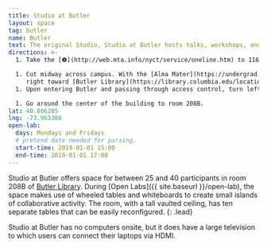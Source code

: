 ```yaml
---
title: Studio at Butler
layout: space
tag: butler
name: Butler
text: The original Studio, Studio at Butler hosts talks, workshops, and two Open Labs.
directions: >-
  1. Take the [❶](http://web.mta.info/nyct/service/oneline.htm) to 116th St.  Columbia University.

  1. Cut midway across campus. With the [Alma Mater](https://undergrad.admissions.columbia.edu/photo/alma-mater-22) statue to your left, turn
     right toward [Butler Library](https://library.columbia.edu/locations/butler.html).
  1. Upon entering Butler and passing through access control, turn left.

  1. Go around the center of the building to room 208B.
lat: 40.806205
lng: -73.963308
open-lab:
  days: Mondays and Fridays
  # pretend date needed for parsing.
  start-time: 2019-01-01 15:00
  end-time: 2019-01-01 17:00
---
```


Studio at Butler offers space for between 25 and 40 participants in room 208B
of [Butler Library](https://library.columbia.edu/locations/butler.html). During
[Open Labs]({{ site.baseurl }}/open-lab), the space makes use of wheeled tables and whiteboards to create
small islands of collaborative activity. The room, with a tall vaulted ceiling, has ten separate tables that can be easily reconfigured.
{: .lead}

Studio at Butler has no computers onsite, but it does have a large television
to which users can connect their laptops via HDMI. 
